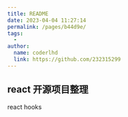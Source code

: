 ```yaml
---
title: README
date: 2023-04-04 11:27:14
permalink: /pages/b44d9e/
tags:
  - 
author: 
  name: coderlhd
  link: https://github.com/232315299
---
```

## react 开源项目整理
react hooks  